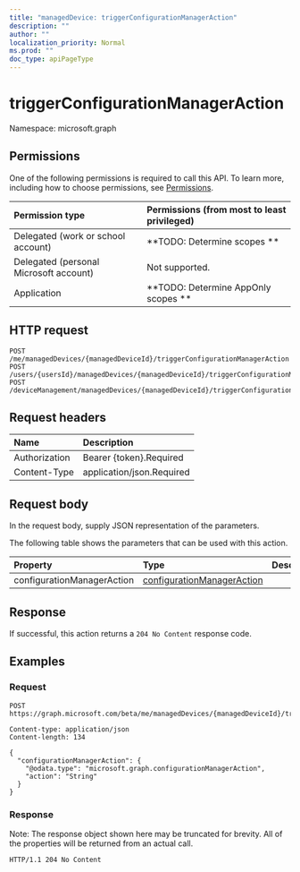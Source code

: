 ```yaml
---
title: "managedDevice: triggerConfigurationManagerAction"
description: ""
author: ""
localization_priority: Normal
ms.prod: ""
doc_type: apiPageType
---
```


# triggerConfigurationManagerAction

Namespace: microsoft.graph



## Permissions
One of the following permissions is required to call this API. To learn more, including how to choose permissions, see [Permissions](/concepts/permissions-reference.md).

|Permission type|Permissions (from most to least privileged)|
|:---|:---|
|Delegated (work or school account)|**TODO: Determine scopes **|
|Delegated (personal Microsoft account)|Not supported.|
|Application|**TODO: Determine AppOnly scopes **|

## HTTP request
<!-- {
  "blockType": "ignored"
}
-->
``` http
POST /me/managedDevices/{managedDeviceId}/triggerConfigurationManagerAction
POST /users/{usersId}/managedDevices/{managedDeviceId}/triggerConfigurationManagerAction
POST /deviceManagement/managedDevices/{managedDeviceId}/triggerConfigurationManagerAction
```

## Request headers
|Name|Description|
|:---|:---|
|Authorization|Bearer {token}.Required|
|Content-Type|application/json.Required|

## Request body
In the request body, supply JSON representation of the parameters.

The following table shows the parameters that can be used with this action.

|Property|Type|Description|
|:---|:---|:---|
|configurationManagerAction|[configurationManagerAction](../resources/configurationmanageraction.md)||



## Response
If successful, this action returns a `204 No Content` response code.

## Examples

### Request
<!-- {
  "blockType": "request",
  "name": "manageddevice_triggerconfigurationmanageraction"
}
-->
``` http
POST https://graph.microsoft.com/beta/me/managedDevices/{managedDeviceId}/triggerConfigurationManagerAction

Content-type: application/json
Content-length: 134

{
  "configurationManagerAction": {
    "@odata.type": "microsoft.graph.configurationManagerAction",
    "action": "String"
  }
}
```

### Response
Note: The response object shown here may be truncated for brevity. All of the properties will be returned from an actual call.
<!-- {
  "blockType": "response",
  "truncated": true
}
-->
``` http
HTTP/1.1 204 No Content
```

